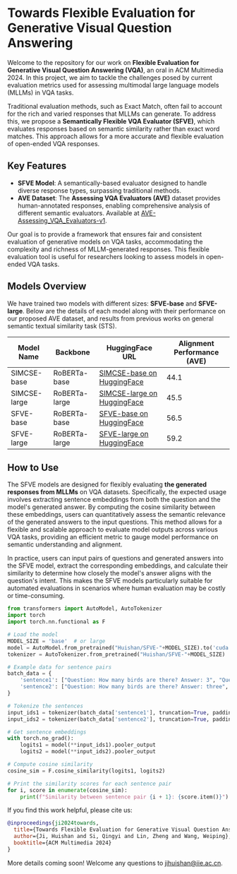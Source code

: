 # Towards Flexible Evaluation for Generative Visual Question Answering

Welcome to the repository for our work on **Flexible Evaluation for Generative Visual Question Answering (VQA)**, an oral in ACM Multimedia 2024. In this project, we aim to tackle the challenges posed by current evaluation metrics used for assessing multimodal large language models (MLLMs) in VQA tasks.

Traditional evaluation methods, such as Exact Match, often fail to account for the rich and varied responses that MLLMs can generate. To address this, we propose a **Semantically Flexible VQA Evaluator (SFVE)**, which evaluates responses based on semantic similarity rather than exact word matches. This approach allows for a more accurate and flexible evaluation of open-ended VQA responses.

## Key Features

- **SFVE Model**: A semantically-based evaluator designed to handle diverse response types, surpassing traditional methods.
- **AVE Dataset**: The **Assessing VQA Evaluators (AVE)** dataset provides human-annotated responses, enabling comprehensive analysis of different semantic evaluators. Available at [AVE-Assessing_VQA_Evaluators-v1](https://huggingface.co/datasets/Huishan/AVE-Assessing_VQA_Evaluators-v1).

Our goal is to provide a framework that ensures fair and consistent evaluation of generative models on VQA tasks, accommodating the complexity and richness of MLLM-generated responses. This flexible evaluation tool is useful for researchers looking to assess models in open-ended VQA tasks.


## Models Overview

We have trained two models with different sizes: **SFVE-base** and **SFVE-large**. Below are the details of each model along with their performance on our proposed AVE dataset, and results from previous works on general semantic textual similarity task (STS).

| Model Name  | Backbone     | HuggingFace URL                                                | Alignment Performance (AVE) |
|-------------|--------------|----------------------------------------------------------------|-------------------|
| SIMCSE-base   | RoBERTa-base | [SIMCSE-base on HuggingFace](https://huggingface.co/princeton-nlp/sup-simcse-roberta-base)  | 44.1              |
| SIMCSE-large   | RoBERTa-large | [SIMCSE-large on HuggingFace](https://huggingface.co/princeton-nlp/sup-simcse-roberta-large)  | 45.5              |
| SFVE-base   | RoBERTa-base | [SFVE-base on HuggingFace](https://huggingface.co/Huishan/SFVE-base)  | 56.5              |
| SFVE-large  | RoBERTa-large| [SFVE-large on HuggingFace](https://huggingface.co/Huishan/SFVE-large) | 59.2              |


## How to Use

The SFVE models are designed for flexibly evaluating **the generated responses from MLLMs** on VQA datasets. Specifically, the expected usage involves extracting sentence embeddings from both the question and the model's generated answer. By computing the cosine similarity between these embeddings, users can quantitatively assess the semantic relevance of the generated answers to the input questions. This method allows for a flexible and scalable approach to evaluate model outputs across various VQA tasks, providing an efficient metric to gauge model performance on semantic understanding and alignment.

In practice, users can input pairs of questions and generated answers into the SFVE model, extract the corresponding embeddings, and calculate their similarity to determine how closely the model's answer aligns with the question's intent. This makes the SFVE models particularly suitable for automated evaluations in scenarios where human evaluation may be costly or time-consuming.

```python
from transformers import AutoModel, AutoTokenizer
import torch
import torch.nn.functional as F

# Load the model
MODEL_SIZE = 'base'  # or large
model = AutoModel.from_pretrained("Huishan/SFVE-"+MODEL_SIZE).to('cuda')
tokenizer = AutoTokenizer.from_pretrained("Huishan/SFVE-"+MODEL_SIZE)

# Example data for sentence pairs
batch_data = {
    'sentence1': ["Question: How many birds are there? Answer: 3", "Question: What is the color of the boy's hair? Answer: yellow"],
    'sentence2': ["Question: How many birds are there? Answer: three", "Question: What is the color of the boy's hair? Answer: golden"]
}

# Tokenize the sentences
input_ids1 = tokenizer(batch_data['sentence1'], truncation=True, padding='longest', max_length=128, return_tensors='pt').to('cuda')
input_ids2 = tokenizer(batch_data['sentence2'], truncation=True, padding='longest', max_length=128, return_tensors='pt').to('cuda')

# Get sentence embeddings
with torch.no_grad():
    logits1 = model(**input_ids1).pooler_output
    logits2 = model(**input_ids2).pooler_output

# Compute cosine similarity
cosine_sim = F.cosine_similarity(logits1, logits2)

# Print the similarity scores for each sentence pair
for i, score in enumerate(cosine_sim):
    print(f"Similarity between sentence pair {i + 1}: {score.item()}")

```


If you find this work helpful, please cite us:

```bibtex
@inproceedings{ji2024towards, 
  title={Towards Flexible Evaluation for Generative Visual Question Answering},
  author={Ji, Huishan and Si, Qingyi and Lin, Zheng and Wang, Weiping},
  booktitle={ACM Multimedia 2024}
}
```


More details coming soon! Welcome any questions to jihuishan@iie.ac.cn.

